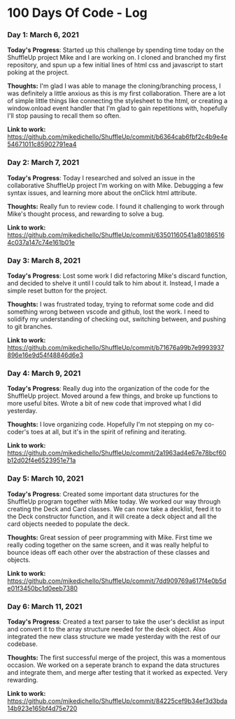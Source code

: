 # 100 Days Of Code - Log

### Day 1: March 6, 2021

**Today's Progress**: Started up this challenge by spending time today on the ShuffleUp project Mike and I are working on. I cloned and branched my first repository, and spun up a few initial lines of html css and javascript to start poking at the project.

**Thoughts:** I'm glad I was able to manage the cloning/branching process, I was definitely a little anxious as this is my first collaboration. There are a lot of simple little things like connecting the stylesheet to the html, or creating a window.onload event handler that I'm glad to gain repetitions with, hopefully I'll stop pausing to recall them so often.

**Link to work:** https://github.com/mikedichello/ShuffleUp/commit/b6364cab6fbf2c4b9e4e54671011c85902791ea4



### Day 2: March 7, 2021

**Today's Progress**: Today I researched and solved an issue in the collaborative ShuffleUp project I'm working on with Mike. Debugging a few syntax issues, and learning more about the onClick html attribute.

**Thoughts:** Really fun to review code. I found it challenging to work through Mike's thought process, and rewarding to solve a bug.

**Link to work:** https://github.com/mikedichello/ShuffleUp/commit/63501160541a801865164c037a147c74e161b01e


### Day 3: March 8, 2021

**Today's Progress**: Lost some work I did refactoring Mike's discard function, and decided to shelve it until I could talk to him about it. Instead, I made a simple reset button for the project. 

**Thoughts:** I was frustrated today, trying to reformat some code and did something wrong between vscode and github, lost the work.  I need to solidify my understanding of checking out, switching between, and pushing to git branches.

**Link to work:** https://github.com/mikedichello/ShuffleUp/commit/b71676a99b7e9993937896e16e9d54f48846d6e3

### Day 4: March 9, 2021

**Today's Progress**: Really dug into the organization of the code for the ShuffleUp project. Moved around a few things, and broke up functions to more useful bites. Wrote a bit of new code that improved what I did yesterday.

**Thoughts:** I love organizing code. Hopefully I'm not stepping on my co-coder's toes at all, but it's in the spirit of refining and iterating.

**Link to work:** https://github.com/mikedichello/ShuffleUp/commit/2a1963ad4e67e78bcf60b12d02f4e6523951e71a

### Day 5: March 10, 2021

**Today's Progress**: Created some important data structures for the ShuffleUp program together with Mike today. We worked our way through creating the Deck and Card classes. We can now take a decklist, feed it to the Deck constructor function, and it will create a deck object and all the card objects needed to populate the deck.

**Thoughts:** Great session of peer programming with Mike. First time we really coding together on the same screen, and it was really helpful to bounce ideas off each other over the abstraction of these classes and objects.

**Link to work:** https://github.com/mikedichello/ShuffleUp/commit/7dd909769a617f4e0b5de01f3450bc1d0eeb7380

### Day 6: March 11, 2021

**Today's Progress**: Created a text parser to take the user's decklist as input and convert it to the array structure needed for the deck object. Also integrated the new class structure we made yesterday with the rest of our codebase.

**Thoughts:** The first successful merge of the project, this was a momentous occasion. We worked on a seperate branch to expand the data structures and integrate them, and merge after testing that it worked as expected. Very rewarding.

**Link to work:** https://github.com/mikedichello/ShuffleUp/commit/84225cef9b34ef3d3bda14b923e165bf4d75e720
